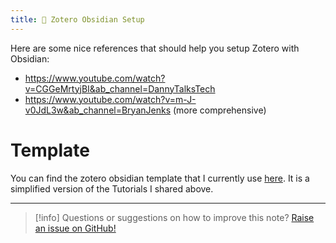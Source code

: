 ```yaml
---
title: 📝 Zotero Obsidian Setup
---
```

Here are some nice references that should help you setup Zotero with Obsidian:
- https://www.youtube.com/watch?v=CGGeMrtyjBI&ab_channel=DannyTalksTech
- https://www.youtube.com/watch?v=m-J-v0JdL3w&ab_channel=BryanJenks (more comprehensive)

# Template
You can find the zotero obsidian template that I currently use [here](https://github.com/ufuk-cakir/notes/tree/v4/content/assets/zotero-integration-template.md). It is a simplified version of the Tutorials I shared above.

----
>[!info] 
>Questions or suggestions on how to improve this note? 
>[Raise an issue on GitHub!](https://github.com/ufuk-cakir/notes/tree/v4/content/blog/obsidian/zotero-obsidian-setup.md) 
